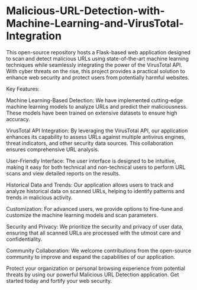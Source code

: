 # Malicious-URL-Detection-with-Machine-Learning-and-VirusTotal-Integration

This open-source repository hosts a Flask-based web application designed to scan and detect malicious URLs using state-of-the-art machine learning techniques while seamlessly integrating the power of the VirusTotal API. With cyber threats on the rise, this project provides a practical solution to enhance web security and protect users from potentially harmful websites.

Key Features:

Machine Learning-Based Detection: We have implemented cutting-edge machine learning models to analyze URLs and predict their maliciousness. These models have been trained on extensive datasets to ensure high accuracy.

VirusTotal API Integration: By leveraging the VirusTotal API, our application enhances its capability to assess URLs against multiple antivirus engines, threat indicators, and other security data sources. This collaboration ensures comprehensive URL analysis.

User-Friendly Interface: The user interface is designed to be intuitive, making it easy for both technical and non-technical users to perform URL scans and view detailed reports on the results.

Historical Data and Trends: Our application allows users to track and analyze historical data on scanned URLs, helping to identify patterns and trends in malicious activity.

Customization: For advanced users, we provide options to fine-tune and customize the machine learning models and scan parameters.

Security and Privacy: We prioritize the security and privacy of user data, ensuring that all scanned URLs are processed with the utmost care and confidentiality.

Community Collaboration: We welcome contributions from the open-source community to improve and expand the capabilities of our application.

Protect your organization or personal browsing experience from potential threats by using our powerful Malicious URL Detection application. Get started today and fortify your web security.
